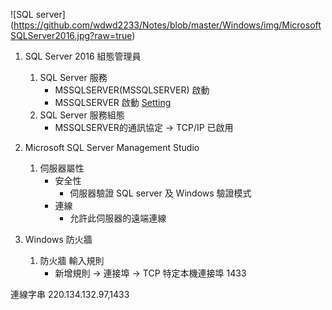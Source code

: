 
![SQL server] (https://github.com/wdwd2233/Notes/blob/master/Windows/img/MicrosoftSQLServer2016.jpg?raw=true)

1. SQL Server 2016 組態管理員

	1. SQL Server 服務
		* MSSQLSERVER(MSSQLSERVER) 啟動
		* MSSQLSERVER 啟動
		[Setting](https://github.com/wdwd2233/Notes/blob/master/Windows/img/SQLConnection.png?raw=true)
	2. SQL Server 服務組態
		* MSSQLSERVER的通訊協定 → TCP/IP 已啟用
		
2. Microsoft SQL Server Management Studio 

	1. 伺服器屬性
		* 安全性 
			* 伺服器驗證 SQL server 及 Windows 驗證模式 
		* 連線
			* 允許此伺服器的遠端連線

3. Windows 防火牆 

	1. 防火牆 輸入規則
		* 新增規則 → 連接埠 → TCP 特定本機連接埠 1433 
		
		
連線字串 220.134.132.97,1433 